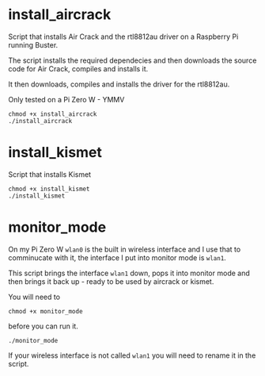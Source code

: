 # install_aircrack
Script that installs Air Crack and the rtl8812au driver on a Raspberry Pi running Buster.

The script installs the required dependecies and then downloads the source code for Air Crack, compiles and installs it.

It then downloads, compiles and installs the driver for the rtl8812au.

Only tested on a Pi Zero W - YMMV

    chmod +x install_aircrack
    ./install_aircrack

# install_kismet
Script that installs Kismet

    chmod +x install_kismet
    ./install_kismet

# monitor_mode
On my Pi Zero W `wlan0` is the built in wireless interface and I use that to comminucate with it, the interface I put into monitor mode is `wlan1`. 

This script brings the interface `wlan1` down, pops it into monitor mode and then brings it back up - ready to be used by aircrack or kismet.

You will need to

    chmod +x monitor_mode

before you can run it.

	./monitor_mode

If your wireless interface is not called `wlan1` you will need to rename it in the script.
